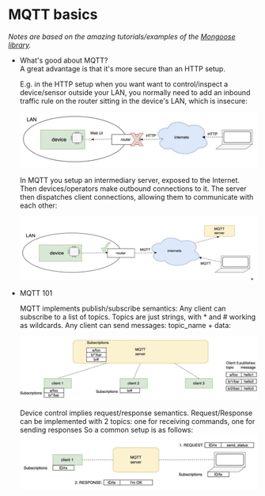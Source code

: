 # MQTT basics

*Notes are based on the amazing tutorials/examples of the [Mongoose library](https://mongoose.ws/).*

- What's good about MQTT?  
    A great advantage is that it's more secure than an HTTP setup.  

    E.g. in the HTTP setup when you want
    want to control/inspect a device/sensor outside your LAN, you normally need to add an inbound traffic rule on the router sitting in the device's LAN, which is insecure:

    ![HTTP setup](img/http_setup.jpg)

    In MQTT you setup an intermediary server, exposed to the Internet. Then devices/operators make outbound connections to it. The server then dispatches client connections, allowing them to communicate with each other:

    ![MQTT setup](img/mqtt_setup.jpg)

- MQTT 101

    MQTT implements publish/subscribe semantics: Any client can subscribe to a list of topics. Topics are just strings, with * and # working as wildcards. Any client can send messages: topic_name + data:

    ![MQTT 101](img/mqtt101.jpg)


    Device control implies request/response semantics. Request/Response can be implemented with 2 topics: one for receiving commands, one for sending responses So a common setup is as follows:
    ![device control](img/device_control_mqtt.jpg)
